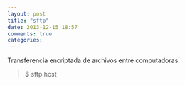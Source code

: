 ```yaml
---
layout: post
title: "sftp"
date: 2013-12-15 18:57
comments: true
categories: 
---
```

Transferencia encriptada de archivos entre computadoras

>$ sftp host

